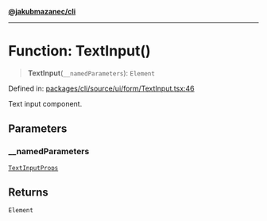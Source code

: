 [**@jakubmazanec/cli**](../README.md)

---

# Function: TextInput()

> **TextInput**(`__namedParameters`): `Element`

Defined in:
[packages/cli/source/ui/form/TextInput.tsx:46](https://github.com/jakubmazanec/tools/blob/c36a857a499e2c0c4f38fc4405cb987b357adf10/packages/cli/source/ui/form/TextInput.tsx#L46)

Text input component.

## Parameters

### \_\_namedParameters

[`TextInputProps`](../type-aliases/TextInputProps.md)

## Returns

`Element`
